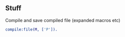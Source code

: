 Stuff
-----

Compile and save compiled file (expanded macros etc)
```erlang
compile:file(M, ['P']).
```